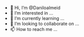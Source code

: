 - 👋 Hi, I’m @Daniloalmeid
- 👀 I’m interested in ...
- 🌱 I’m currently learning ...
- 💞️ I’m looking to collaborate on ...
- 📫 How to reach me ...

<!---
Daniloalmeid/Daniloalmeid is a ✨ special ✨ repository because its `README.md` (this file) appears on your GitHub profile.
You can click the Preview link to take a look at your changes.
--->
